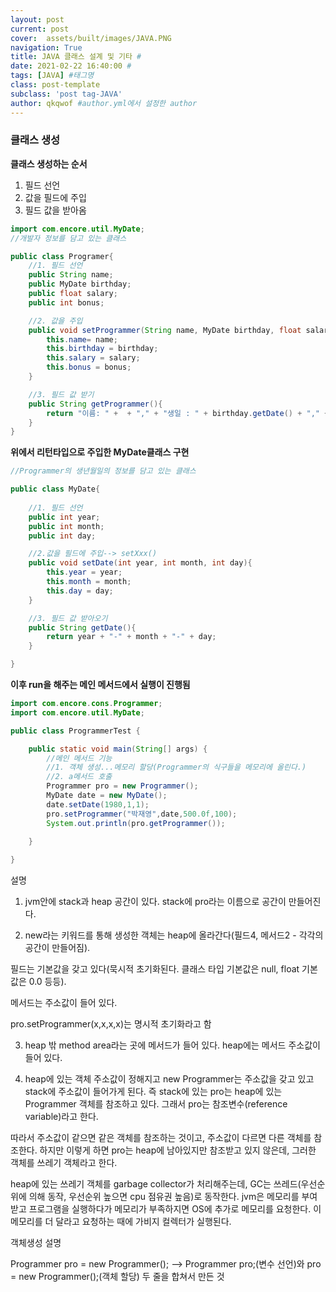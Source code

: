 ```yaml
---
layout: post
current: post
cover:  assets/built/images/JAVA.PNG
navigation: True
title: JAVA 클래스 설계 및 기타 #
date: 2021-02-22 16:40:00 #
tags: [JAVA] #태그명
class: post-template
subclass: 'post tag-JAVA'
author: qkqwof #author.yml에서 설정한 author
---
```

### 클래스 생성

**클래스 생성하는 순서**

1) 필드 선언
2) 값을 필드에 주입
3) 필드 값을 받아옴

```Java
import com.encore.util.MyDate;
//개발자 정보를 담고 있는 클래스

public class Programer{
    //1. 필드 선언
    public String name;
    public MyDate birthday;
    public float salary;
    public int bonus;

    //2. 값을 주입
    public void setProgrammer(String name, MyDate birthday, float salary, int bonus){
        this.name= name;
        this.birthday = birthday;
        this.salary = salary;
        this.bonus = bonus;
    }

    //3. 필드 값 받기
    public String getProgrammer(){
        return "이름: " +  + "," + "생일 : " + birthday.getDate() + "," + "월급 : " + salary + "," + "보너스 : " + bonus;
    }
}
```

**위에서 리턴타입으로 주입한 MyDate클래스 구현**

``` Java
//Programmer의 생년월일의 정보를 담고 있는 클래스

public class MyDate{
    
    //1. 필드 선언
    public int year;
    public int month;
    public int day;

    //2.값을 필드에 주입--> setXxx()
    public void setDate(int year, int month, int day){
        this.year = year;
        this.month = month;
        this.day = day;
    }

    //3. 필드 값 받아오기
    public String getDate(){
        return year + "-" + month + "-" + day;
    }

}
```

**이후 run을 해주는 메인 메서드에서 실행이 진행됨**
```Java
import com.encore.cons.Programmer;
import com.encore.util.MyDate;

public class ProgrammerTest {

	public static void main(String[] args) {
		//메인 메서드 기능
        //1. 객체 생성...메모리 할당(Programmer의 식구들을 메모리에 올린다.)
        //2. a메서드 호출
		Programmer pro = new Programmer();
		MyDate date = new MyDate();
        date.setDate(1980,1,1);
        pro.setProgrammer("박재영",date,500.0f,100);
        System.out.println(pro.getProgrammer());
		
	}

}

```
설명

1. jvm안에 stack과 heap 공간이 있다. stack에 pro라는 이름으로 공간이 만들어진다.

2. new라는 키워드를 통해 생성한 객체는 heap에 올라간다(필드4, 메서드2 - 각각의 공간이 만들어짐).

필드는 기본값을 갖고 있다(묵시적 초기화된다. 클래스 타입 기본값은 null, float 기본값은 0.0 등등).

메서드는 주소값이 들어 있다.

pro.setProgrammer(x,x,x,x)는 명시적 초기화라고 함

3. heap 밖 method area라는 곳에 메서드가 들어 있다. heap에는 메서드 주소값이 들어 있다.

4. heap에 있는 객체 주소값이 정해지고 new Programmer는 주소값을 갖고 있고 stack에 주소값이 들어가게 된다. 즉 stack에 있는 pro는 heap에 있는 Programmer 객체를 참조하고 있다. 그래서 pro는 참조변수(reference variable)라고 한다.

따라서 주소값이 같으면 같은 객체를 참조하는 것이고, 주소값이 다르면 다른 객체를 참조한다.
하지만 이렇게 하면 pro는 heap에 남아있지만 참조받고 있지 않은데, 그러한 객체를 쓰레기 객체라고 한다.

heap에 있는 쓰레기 객체를 garbage collector가 처리해주는데, GC는 쓰레드(우선순위에 의해 동작, 우선순위 높으면 cpu 점유권 높음)로 동작한다. jvm은 메모리를 부여받고 프로그램을 실행하다가 메모리가 부족하지면 OS에 추가로 메모리를 요청한다.
이 메모리를 더 달라고 요청하는 때에 가비지 컬렉터가 실행된다.

객체생성 설명

Programmer pro = new Programmer(); 
--> Programmer pro;(변수 선언)와 pro = new Programmer();(객체 할당) 두 줄을 합쳐서 만든 것

